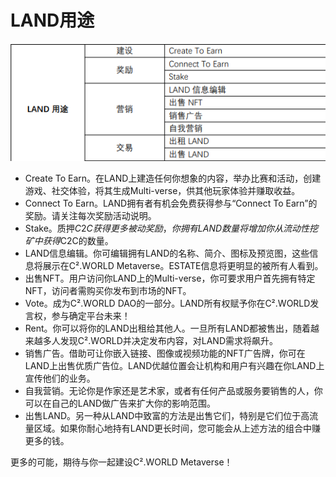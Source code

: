 # LAND用途

![LAND 用途](<../../.gitbook/assets/image (5) (1).png>)

* Create To Earn。在LAND上建造任何你想象的内容，举办比赛和活动，创建游戏、社交体验，将其生成Multi-verse，供其他玩家体验并赚取收益。
* Connect To Earn。LAND拥有者有机会免费获得参与“Connect To Earn”的奖励。请关注每次奖励活动说明。
* Stake。质押$C2C获得更多被动奖励，你拥有LAND数量将增加你从流动性挖矿中获得$C2C的数量。
* LAND信息编辑。你可编辑拥有LAND的名称、简介、图标及预览图，这些信息将展示在C².WORLD Metaverse。ESTATE信息将更明显的被所有人看到。
* 出售NFT。用户访问你LAND上的Multi-verse，你可要求用户首先拥有特定NFT，访问者需购买你发布到市场的NFT。
* Vote。成为C².WORLD DAO的一部分。LAND所有权赋予你在C².WORLD发言权，参与确定平台未来！
* Rent。你可以将你的LAND出租给其他人。一旦所有LAND都被售出，随着越来越多人发现C².WORLD并决定发布内容，对LAND需求将飙升。
* 销售广告。借助可让你嵌入链接、图像或视频功能的NFT广告牌，你可在LAND上出售优质广告位。LAND优越位置会让机构和用户有兴趣在你LAND上宣传他们的业务。
* 自我营销。无论你是作家还是艺术家，或者有任何产品或服务要销售的人，你可以在自己的LAND做广告来扩大你的影响范围。
* 出售LAND。另一种从LAND中致富的方法是出售它们，特别是它们位于高流量区域。如果你耐心地持有LAND更长时间，您可能会从上述方法的组合中赚更多的钱。

更多的可能，期待与你一起建设C².WORLD Metaverse！
